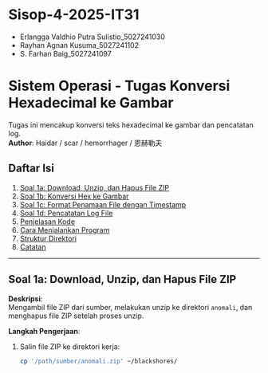 # Sisop-4-2025-IT31

- Erlangga Valdhio Putra Sulistio_5027241030
- Rayhan Agnan Kusuma_5027241102
- S. Farhan Baig_5027241097


# Sistem Operasi - Tugas Konversi Hexadecimal ke Gambar

Tugas ini mencakup konversi teks hexadecimal ke gambar dan pencatatan log.  
**Author**: Haidar / scar / hemorrhager / 恩赫勒夫

## Daftar Isi
1. [Soal 1a: Download, Unzip, dan Hapus File ZIP](#1a-download-unzip-dan-hapus-file-zip)  
2. [Soal 1b: Konversi Hex ke Gambar](#1b-konversi-hex-ke-gambar)  
3. [Soal 1c: Format Penamaan File dengan Timestamp](#1c-format-penamaan-file-dengan-timestamp)  
4. [Soal 1d: Pencatatan Log File](#1d-pencatatan-log-file)  
5. [Penjelasan Kode](#penjelasan-kode)  
6. [Cara Menjalankan Program](#cara-menjalankan-program)  
7. [Struktur Direktori](#struktur-direktori)  
8. [Catatan](#catatan)

---

## Soal 1a: Download, Unzip, dan Hapus File ZIP  
**Deskripsi**:  
Mengambil file ZIP dari sumber, melakukan unzip ke direktori `anomali`, dan menghapus file ZIP setelah proses unzip.

**Langkah Pengerjaan**:  
1. Salin file ZIP ke direktori kerja:  
   ```bash
   cp '/path/sumber/anomali.zip' ~/blackshores/
